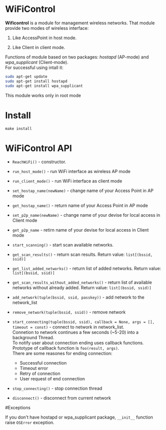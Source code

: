 # WiFiControl

**Wificontrol** is a module for management wireless networks.
That module provide two modes of wireless interface:

 1. Like AccessPoint in host mode.

 2. Like Client in client mode.

Functions of module based on two packages: *hostapd* (AP-mode) and *wpa_supplicant* (Client-mode).  
For successful using intall it:
```bash
sudo apt-get update
sudo apt-get install hostapd
sudo apt-get install wpa_supplicant
```
This module works only in root mode

# Install

`make install`

# WiFiControl API

 - `ReachWiFi()` - constructor.

 
 - `run_host_mode()` - run WiFi interface as wireless AP mode
 - `run_client_mode()` - run WiFi interface as client mode
 - `set_hostap_name(newName)` - change name of your Access Point in AP mode
 - `get_hostap_name()` - return name of your Access Point in AP mode
 - `set_p2p_name(newName)` - change name of your devise for local access in Client mode
 - `get_p2p_name` - retirn name of your devise for local access in Client mode

 
 - `start_scanning()` - start scan available networks.
 - `get_scan_results()` - return scan results. Return value: `list[(bssid, ssid)]`
 - `get_list_added_networks()` - return list of added networks. Return value: `list[(bssid, ssid)]`
 - `get_scan_results_without_added_networks()` - return list of available networks without already added. Return value: `list[(bssid, ssid)]`


 - `add_network(tuple(bssid, ssid, passkey))` - add network to the network_list
 - `remove_network(tuple(bssid, ssid))` - remove network
 
 - `start_connecting(tuple(bssid, ssid), callback = None, args = [], timeout = const)` - connect to network in network_list.  
  Connetion to network continues a few seconds (~5-20) into a background Thread.  
  To notify user about connection ending uses callback functions.  
  Prototype of callback function is `foo(result, args)`.  
  There are some reasones for ending connection:
    * Successful connection
	* Timeout error
	* Retry of connection
	* User request of end connection
 - `stop_connecting()` - stop connection thread
 - `disconnect()` - disconnect from current network
 
#Exceptions

If you don't have hostapd or wpa_supplicant package, `__init__` function raise `OSError` exception. 

